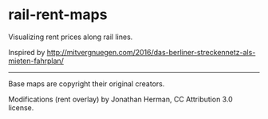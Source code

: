 # rail-rent-maps
Visualizing rent prices along rail lines.

Inspired by http://mitvergnuegen.com/2016/das-berliner-streckennetz-als-mieten-fahrplan/

___

Base maps are copyright their original creators.

Modifications (rent overlay) by Jonathan Herman, CC Attribution 3.0 license.
